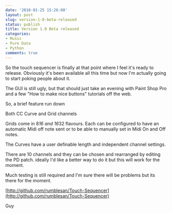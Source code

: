 ```yaml
---
date: '2010-01-25 15:26:00'
layout: post
slug: version-1-0-beta-released
status: publish
title: Version 1.0 Beta released
categories:
- Music
- Pure Data
- Python
comments: true
---
```


So the touch sequencer is finally at that point where I feel it's ready to release. Obviously it's been available all this time but now I'm actually going to start poking people about it.

The GUI is still ugly, but that should just take an evening with Paint Shop Pro and a few "How to make nice buttons" tutorials off the web.

So, a brief feature run down

Both CC Curve and Grid channels

Grids come in 8*16 and 16*32 flavours.
Each can be configured to have an automatic Midi off note sent or to be able to manually set in Midi On and Off notes.

The Curves have a user definable length and independent channel settings.

There are 10 channels and they can be chosen and rearranged by editing the PD patch. ideally I'd like a better way to do it but this will work for the moment.

Much testing is still required and I'm sure there will be problems but its there for the moment.

[http://github.com/rumblesan/Touch-Sequencer](http://github.com/rumblesan/Touch-Sequencer)

Guy

